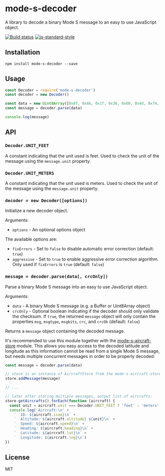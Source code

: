 # mode-s-decoder

A library to decode a binary Mode S message to an easy to use JavaScript
object.

[![Build status](https://travis-ci.org/watson/mode-s-decoder.svg?branch=master)](https://travis-ci.org/watson/mode-s-decoder)
[![js-standard-style](https://img.shields.io/badge/code%20style-standard-brightgreen.svg?style=flat)](https://github.com/feross/standard)

## Installation

```
npm install mode-s-decoder --save
```

## Usage

```js
const Decoder = require('mode-s-decoder')
const decoder = new Decoder()

const data = new Uint8Array([0x8f, 0x46, 0x1f, 0x36, 0x60, 0x4d, 0x74, 0x82, 0xe4, 0x4d, 0x97, 0xbc, 0xd6, 0x4e])
const message = decoder.parse(data)

console.log(message)
```

## API

### `Decoder.UNIT_FEET`

A constant indicating that the unit used is feet. Used to check the unit
of the message using the `message.unit` property.

### `Decoder.UNIT_METERS`

A constant indicating that the unit used is meters. Used to check the
unit of the message using the `message.unit` property.

### `decoder = new Decoder([options])`

Initialize a new decoder object.

Arguments:

- `options` - An optional options object

The available options are:

- `fixErrors` - Set to `false` to disable automatic error correction
  (default: `true`)
- `aggressive` - Set to `true` to enable aggressive error correction
  algorithm. Only used if `fixErrors` is `true` (default: `false`)

### `message = decoder.parse(data[, crcOnly])`

Parse a binary Mode S message into an easy to use JavaScript object.

Arguments:

- `data` - A binary Mode S message (e.g. a Buffer or Uint8Array object)
- `crcOnly` - Optional boolean indicating if the decoder should only
  validate the checksum. If `true`, the returned `message` object will
  only contain the properties `msg`, `msgtype`, `msgbits`, `crc`, and
  `crcOk` (default: `false`)

Returns a `message` object containing the decoded message.

It's recommended to use this module together with the
[mode-s-aircraft-store](https://github.com/watson/mode-s-aircraft-store)
module. This allows you easy access to the decoded latitude and
longitude as this information cannot be read from a single Mode S
message, but needs multiple concurrent messages in order to be properly
decoded:

```js
const message = decoder.parse(data)

// store is an instance of AircraftStore from the mode-s-aircraft-store module
store.addMessage(message)

// ...

// later after storing multiple messages, output list of aircrafts:
store.getAircrafts().forEach(function (aircraft) {
  const unit = aircraft.unit === Decoder.UNIT_FEET ? 'feet' : 'meters'
  console.log('Aircraft:\n' +
    `  ID: ${aircraft.icao}\n` +
    `  Altitude: ${aircraft.altitude} ${unit}\n` +
    `  Speed: ${aircraft.speed}\n` +
    `  Heading: ${aircraft.heading}\n` +
    `  Latitude: ${aircraft.lat}\n` +
    `  Longitude: ${aircraft.lng}\n`)
})
```

## License

MIT
